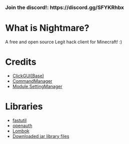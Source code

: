   <h3>Join the discord!: https://discord.gg/SFYKRhbx</h3>

# What is Nightmare?
A free and open source Legit hack client for Minecraft! :)
# Credits
- [ClickGUI(Base)](https://masterof13fps.com/forum/index.php?threads/lemon-clickgui-with-herocode-settings.5419/)
- [CommandManager](https://youtu.be/o8fuBYUB6cI)
- [Module,SettingManager](https://www.youtube.com/c/Herocode/featured)
# Libraries
- [fastutil](https://github.com/vigna/fastutil)
- [openauth](https://github.com/AnshGulavani/MCP-Snippets/blob/main/Utils/Microsoft%20Auth/openauth-1.1.2.jar)
- [Lombok](https://projectlombok.org/)
- [Downloaded jar library files](https://www.mediafire.com/file/cmh3yre6ylh1adk/lib.zip/file)
